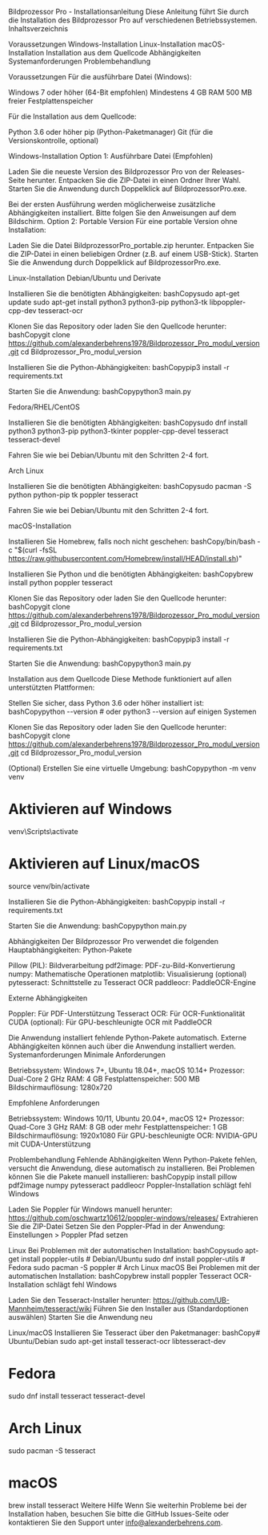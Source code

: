 Bildprozessor Pro - Installationsanleitung
Diese Anleitung führt Sie durch die Installation des Bildprozessor Pro auf verschiedenen Betriebssystemen.
Inhaltsverzeichnis

Voraussetzungen
Windows-Installation
Linux-Installation
macOS-Installation
Installation aus dem Quellcode
Abhängigkeiten
Systemanforderungen
Problembehandlung

Voraussetzungen
Für die ausführbare Datei (Windows):

Windows 7 oder höher (64-Bit empfohlen)
Mindestens 4 GB RAM
500 MB freier Festplattenspeicher

Für die Installation aus dem Quellcode:

Python 3.6 oder höher
pip (Python-Paketmanager)
Git (für die Versionskontrolle, optional)

Windows-Installation
Option 1: Ausführbare Datei (Empfohlen)

Laden Sie die neueste Version des Bildprozessor Pro von der Releases-Seite herunter.
Entpacken Sie die ZIP-Datei in einen Ordner Ihrer Wahl.
Starten Sie die Anwendung durch Doppelklick auf BildprozessorPro.exe.

Bei der ersten Ausführung werden möglicherweise zusätzliche Abhängigkeiten installiert. Bitte folgen Sie den Anweisungen auf dem Bildschirm.
Option 2: Portable Version
Für eine portable Version ohne Installation:

Laden Sie die Datei BildprozessorPro_portable.zip herunter.
Entpacken Sie die ZIP-Datei in einen beliebigen Ordner (z.B. auf einem USB-Stick).
Starten Sie die Anwendung durch Doppelklick auf BildprozessorPro.exe.

Linux-Installation
Debian/Ubuntu und Derivate

Installieren Sie die benötigten Abhängigkeiten:
bashCopysudo apt-get update
sudo apt-get install python3 python3-pip python3-tk libpoppler-cpp-dev tesseract-ocr

Klonen Sie das Repository oder laden Sie den Quellcode herunter:
bashCopygit clone https://github.com/alexanderbehrens1978/Bildprozessor_Pro_modul_version.git
cd Bildprozessor_Pro_modul_version

Installieren Sie die Python-Abhängigkeiten:
bashCopypip3 install -r requirements.txt

Starten Sie die Anwendung:
bashCopypython3 main.py


Fedora/RHEL/CentOS

Installieren Sie die benötigten Abhängigkeiten:
bashCopysudo dnf install python3 python3-pip python3-tkinter poppler-cpp-devel tesseract tesseract-devel

Fahren Sie wie bei Debian/Ubuntu mit den Schritten 2-4 fort.

Arch Linux

Installieren Sie die benötigten Abhängigkeiten:
bashCopysudo pacman -S python python-pip tk poppler tesseract

Fahren Sie wie bei Debian/Ubuntu mit den Schritten 2-4 fort.

macOS-Installation

Installieren Sie Homebrew, falls noch nicht geschehen:
bashCopy/bin/bash -c "$(curl -fsSL https://raw.githubusercontent.com/Homebrew/install/HEAD/install.sh)"

Installieren Sie Python und die benötigten Abhängigkeiten:
bashCopybrew install python poppler tesseract

Klonen Sie das Repository oder laden Sie den Quellcode herunter:
bashCopygit clone https://github.com/alexanderbehrens1978/Bildprozessor_Pro_modul_version.git
cd Bildprozessor_Pro_modul_version

Installieren Sie die Python-Abhängigkeiten:
bashCopypip3 install -r requirements.txt

Starten Sie die Anwendung:
bashCopypython3 main.py


Installation aus dem Quellcode
Diese Methode funktioniert auf allen unterstützten Plattformen:

Stellen Sie sicher, dass Python 3.6 oder höher installiert ist:
bashCopypython --version  # oder python3 --version auf einigen Systemen

Klonen Sie das Repository oder laden Sie den Quellcode herunter:
bashCopygit clone https://github.com/alexanderbehrens1978/Bildprozessor_Pro_modul_version.git
cd Bildprozessor_Pro_modul_version

(Optional) Erstellen Sie eine virtuelle Umgebung:
bashCopypython -m venv venv

# Aktivieren auf Windows
venv\Scripts\activate

# Aktivieren auf Linux/macOS
source venv/bin/activate

Installieren Sie die Python-Abhängigkeiten:
bashCopypip install -r requirements.txt

Starten Sie die Anwendung:
bashCopypython main.py


Abhängigkeiten
Der Bildprozessor Pro verwendet die folgenden Hauptabhängigkeiten:
Python-Pakete

Pillow (PIL): Bildverarbeitung
pdf2image: PDF-zu-Bild-Konvertierung
numpy: Mathematische Operationen
matplotlib: Visualisierung (optional)
pytesseract: Schnittstelle zu Tesseract OCR
paddleocr: PaddleOCR-Engine

Externe Abhängigkeiten

Poppler: Für PDF-Unterstützung
Tesseract OCR: Für OCR-Funktionalität
CUDA (optional): Für GPU-beschleunigte OCR mit PaddleOCR

Die Anwendung installiert fehlende Python-Pakete automatisch. Externe Abhängigkeiten können auch über die Anwendung installiert werden.
Systemanforderungen
Minimale Anforderungen

Betriebssystem: Windows 7+, Ubuntu 18.04+, macOS 10.14+
Prozessor: Dual-Core 2 GHz
RAM: 4 GB
Festplattenspeicher: 500 MB
Bildschirmauflösung: 1280x720

Empfohlene Anforderungen

Betriebssystem: Windows 10/11, Ubuntu 20.04+, macOS 12+
Prozessor: Quad-Core 3 GHz
RAM: 8 GB oder mehr
Festplattenspeicher: 1 GB
Bildschirmauflösung: 1920x1080
Für GPU-beschleunigte OCR: NVIDIA-GPU mit CUDA-Unterstützung

Problembehandlung
Fehlende Abhängigkeiten
Wenn Python-Pakete fehlen, versucht die Anwendung, diese automatisch zu installieren. Bei Problemen können Sie die Pakete manuell installieren:
bashCopypip install pillow pdf2image numpy pytesseract paddleocr
Poppler-Installation schlägt fehl
Windows

Laden Sie Poppler für Windows manuell herunter: https://github.com/oschwartz10612/poppler-windows/releases/
Extrahieren Sie die ZIP-Datei
Setzen Sie den Poppler-Pfad in der Anwendung: Einstellungen > Poppler Pfad setzen

Linux
Bei Problemen mit der automatischen Installation:
bashCopysudo apt-get install poppler-utils  # Debian/Ubuntu
sudo dnf install poppler-utils      # Fedora
sudo pacman -S poppler              # Arch Linux
macOS
Bei Problemen mit der automatischen Installation:
bashCopybrew install poppler
Tesseract OCR-Installation schlägt fehl
Windows

Laden Sie den Tesseract-Installer herunter: https://github.com/UB-Mannheim/tesseract/wiki
Führen Sie den Installer aus (Standardoptionen auswählen)
Starten Sie die Anwendung neu

Linux/macOS
Installieren Sie Tesseract über den Paketmanager:
bashCopy# Ubuntu/Debian
sudo apt-get install tesseract-ocr libtesseract-dev

# Fedora
sudo dnf install tesseract tesseract-devel

# Arch Linux
sudo pacman -S tesseract

# macOS
brew install tesseract
Weitere Hilfe
Wenn Sie weiterhin Probleme bei der Installation haben, besuchen Sie bitte die GitHub Issues-Seite oder kontaktieren Sie den Support unter info@alexanderbehrens.com.